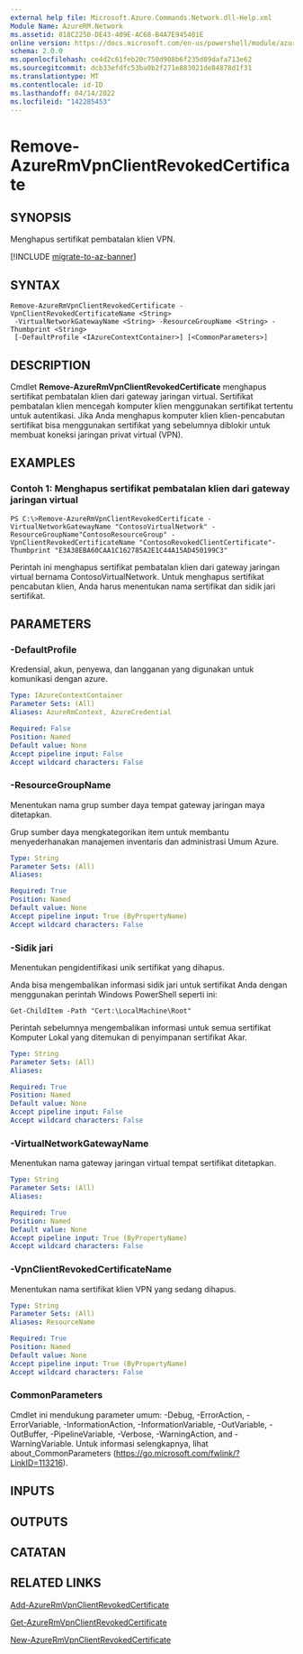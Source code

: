 ```yaml
---
external help file: Microsoft.Azure.Commands.Network.dll-Help.xml
Module Name: AzureRM.Network
ms.assetid: 818C2250-DE43-409E-AC68-B4A7E945401E
online version: https://docs.microsoft.com/en-us/powershell/module/azurerm.network/remove-azurermvpnclientrevokedcertificate
schema: 2.0.0
ms.openlocfilehash: ce4d2c61feb20c750d908b6f235d89dafa713e62
ms.sourcegitcommit: dcb33efdfc53ba0b2f271e883021de84878d1f31
ms.translationtype: MT
ms.contentlocale: id-ID
ms.lasthandoff: 04/14/2022
ms.locfileid: "142285453"
---
```

# Remove-AzureRmVpnClientRevokedCertificate

## SYNOPSIS
Menghapus sertifikat pembatalan klien VPN.

[!INCLUDE [migrate-to-az-banner](../../includes/migrate-to-az-banner.md)]

## SYNTAX

```
Remove-AzureRmVpnClientRevokedCertificate -VpnClientRevokedCertificateName <String>
 -VirtualNetworkGatewayName <String> -ResourceGroupName <String> -Thumbprint <String>
 [-DefaultProfile <IAzureContextContainer>] [<CommonParameters>]
```

## DESCRIPTION
Cmdlet **Remove-AzureRmVpnClientRevokedCertificate** menghapus sertifikat pembatalan klien dari gateway jaringan virtual.
Sertifikat pembatalan klien mencegah komputer klien menggunakan sertifikat tertentu untuk autentikasi.
Jika Anda menghapus komputer klien klien-pencabutan sertifikat bisa menggunakan sertifikat yang sebelumnya diblokir untuk membuat koneksi jaringan privat virtual (VPN).

## EXAMPLES

### Contoh 1: Menghapus sertifikat pembatalan klien dari gateway jaringan virtual
```
PS C:\>Remove-AzureRmVpnClientRevokedCertificate -VirtualNetworkGatewayName "ContosoVirtualNetwork" -ResourceGroupName"ContosoResourceGroup" -VpnClientRevokedCertificateName "ContosoRevokedClientCertificate"-Thumbprint "E3A38EBA60CAA1C162785A2E1C44A15AD450199C3"
```

Perintah ini menghapus sertifikat pembatalan klien dari gateway jaringan virtual bernama ContosoVirtualNetwork.
Untuk menghapus sertifikat pencabutan klien, Anda harus menentukan nama sertifikat dan sidik jari sertifikat.

## PARAMETERS

### -DefaultProfile
Kredensial, akun, penyewa, dan langganan yang digunakan untuk komunikasi dengan azure.

```yaml
Type: IAzureContextContainer
Parameter Sets: (All)
Aliases: AzureRmContext, AzureCredential

Required: False
Position: Named
Default value: None
Accept pipeline input: False
Accept wildcard characters: False
```

### -ResourceGroupName
Menentukan nama grup sumber daya tempat gateway jaringan maya ditetapkan.

Grup sumber daya mengkategorikan item untuk membantu menyederhanakan manajemen inventaris dan administrasi Umum Azure.

```yaml
Type: String
Parameter Sets: (All)
Aliases: 

Required: True
Position: Named
Default value: None
Accept pipeline input: True (ByPropertyName)
Accept wildcard characters: False
```

### -Sidik jari
Menentukan pengidentifikasi unik sertifikat yang dihapus.

Anda bisa mengembalikan informasi sidik jari untuk sertifikat Anda dengan menggunakan perintah Windows PowerShell seperti ini:

`Get-ChildItem -Path "Cert:\LocalMachine\Root"`

Perintah sebelumnya mengembalikan informasi untuk semua sertifikat Komputer Lokal yang ditemukan di penyimpanan sertifikat Akar.

```yaml
Type: String
Parameter Sets: (All)
Aliases: 

Required: True
Position: Named
Default value: None
Accept pipeline input: False
Accept wildcard characters: False
```

### -VirtualNetworkGatewayName
Menentukan nama gateway jaringan virtual tempat sertifikat ditetapkan.

```yaml
Type: String
Parameter Sets: (All)
Aliases: 

Required: True
Position: Named
Default value: None
Accept pipeline input: True (ByPropertyName)
Accept wildcard characters: False
```

### -VpnClientRevokedCertificateName
Menentukan nama sertifikat klien VPN yang sedang dihapus.

```yaml
Type: String
Parameter Sets: (All)
Aliases: ResourceName

Required: True
Position: Named
Default value: None
Accept pipeline input: True (ByPropertyName)
Accept wildcard characters: False
```

### CommonParameters
Cmdlet ini mendukung parameter umum: -Debug, -ErrorAction, -ErrorVariable, -InformationAction, -InformationVariable, -OutVariable, -OutBuffer, -PipelineVariable, -Verbose, -WarningAction, and -WarningVariable. Untuk informasi selengkapnya, lihat about_CommonParameters (https://go.microsoft.com/fwlink/?LinkID=113216).

## INPUTS

## OUTPUTS

## CATATAN

## RELATED LINKS

[Add-AzureRmVpnClientRevokedCertificate](./Add-AzureRmVpnClientRevokedCertificate.md)

[Get-AzureRmVpnClientRevokedCertificate](./Get-AzureRmVpnClientRevokedCertificate.md)

[New-AzureRmVpnClientRevokedCertificate](./New-AzureRmVpnClientRevokedCertificate.md)


